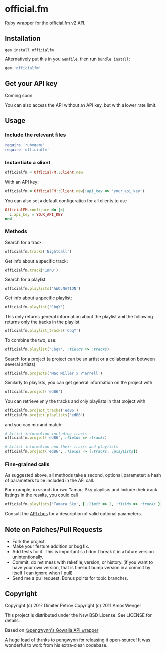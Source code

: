 # official.fm

Ruby wrapper for the [official.fm v2 API](http://dev.official.fm/).

## Installation

    gem install officialfm

Alternatively put this in you `Gemfile`, then run `bundle install`:

```ruby
gem 'officialfm'
```

## Get your API key

Coming soon.

You can also access the API without an API key, but with a lower rate limit.

## Usage

### Include the relevant files

```ruby
require 'rubygems'
require 'officialfm'
```

### Instantiate a client
    
```ruby
officialfm = OfficialFM::Client.new
```

With an API key:

```ruby
officialfm = OfficialFM::Client.new(:api_key => 'your_api_key')
```

You can also set a default configuration for all clients to use

```ruby
OfficialFM.configure do |c|
  c.api_key = YOUR_API_KEY
end
```

### Methods

Search for a track:

```ruby 
officialfm.tracks('Nightcall')
```

Get info about a specific track:

```ruby
officialfm.track('1nnQ')
```

Search for a playlist:

```ruby
officialfm.playlists('AWOLNATION')
```

Get info about a specific playlist:

```ruby
officialfm.playlist('CbqY')
```

This only returns general information about the playlist and the following returns only the tracks in the playlist.

```ruby
officialfm.playlist_tracks('CbqY')
```

To combine the two, use:

```ruby
officialfm.playlist('CbqY', :fields => :tracks)
```

Search for a project (a project can be an artist or a collaboration between several artists)

```ruby
officialfm.projects('Mac Miller x Pharrell')
```

Similarly to playlists, you can get general information on the project with

```ruby
officialfm.project('edB6')
```

You can retrieve only the tracks and only playlists in that project with

```ruby
officialfm.project_tracks('edB6')
officialfm.project_playlists('edB6')
```

and you can mix and match:

```ruby
# Artist information including tracks
officialfm.project('edB6', :fields => :tracks)

# Artist information and their tracks and playlists
officialfm.project('edB6', :fields => [:tracks, :playlists])
```

### Fine-grained calls

As suggested above, all methods take a second, optional, parameter: a hash of parameters to be included in the API call.

For example, to search for two Tamara Sky playlists and include their track listings in the results, you could call

```ruby
officialfm.playlists('Tamara Sky', { :limit => 2, :fields => :tracks })
```

Consult the [API docs](http://dev.official.fm) for a description of valid optional parameters.


## Note on Patches/Pull Requests

* Fork the project.
* Make your feature addition or bug fix.
* Add tests for it. This is important so I don't break it in a
  future version unintentionally.
* Commit, do not mess with rakefile, version, or history.
  (if you want to have your own version, that is fine but
   bump version in a commit by itself I can ignore when I pull)
* Send me a pull request. Bonus points for topic branches.

## Copyright

Copyright (c) 2012 Dimiter Petrov
Copyright (c) 2011 Amos Wenger

This project is distributed under the New BSD License. See LICENSE for details.

Based on [@pengwynn's Gowalla API wrapper](https://github.com/pengwynn/gowalla)
                                                                                                                                                                     
A huge load of thanks to pengwynn for releasing it open-source! It was wonderful
to work from his extra-clean codebase.


